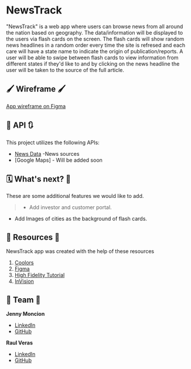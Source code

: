 # NewsTrack 

"NewsTrack" is a web app where users can browse news from all around the nation based on geography. The data/information will be displayed to the users via flash cards on the screen. The flash cards will show random news headlines in a random order every time the site is refresed and each care will have a state name to indicate the origin of publication/reports. A user will be able to swipe between flash cards to view information from different states if they'd like to and by clicking on the news headline the user will be taken to the source of the full article.


## 🖌️ Wireframe 🖌️
[App wireframe on Figma](https://www.figma.com/file/FUgpsQkrbDUjriwx0UDaDw/NewsTrack-Wireframe-Draft-1?node-id=0%3A1)


## 🔄 API 🔃
This project utilizes the following APIs:
- [News Data](https://newsdata.io/) -News sources
- [Google Maps] - Will be added soon


## 🗓 What's next? 💭
These are some additional features we would like to add.
>- Add investor and customer portal. 
* Add Images of cities as the background of flash cards.


## 🔖 Resources 🔖
NewsTrack app was created with the help of these resources
1. [Coolors](https://coolors.co/)
2. [Figma](https://www.figma.com/community)
3. [High Fidelity Tutorial](https://www.youtube.com/watch?v=DLXgLazAYG0&ab_channel=RisingKirin)
4. [InVision](https://www.invisionapp.com/)



## 🌠 Team 🌠
**Jenny Moncion**
- [LinkedIn](https://www.linkedin.com/in/jenny-moncion-04535260/ "LinkedIn")
- [GitHub](https://github.com/didelma "didelma")

**Raul Veras**
- [LinkedIn](https://www.linkedin.com/in/verasraul/ "LinkedIn")
- [GitHub](https://github.com/verasraul)
